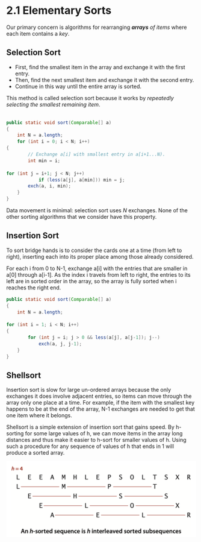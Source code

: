 # 2.1 Elementary Sorts

Our primary concern is algorithms for rearranging _**arrays** of items_ where each item contains a _key_.

## Selection Sort

* First, find the smallest item in the array and exchange it with the first entry.
* Then, find the next smallest item and exchange it with the second entry.
* Continue in this way until the entire array is sorted.

This method is called selection sort because it works by _repeatedly selecting the smallest remaining item_.

```java

public static void sort(Comparable[] a)
{ 
    int N = a.length; 
    for (int i = 0; i < N; i++) 
{ 
        // Exchange a[i] with smallest entry in a[i+1...N).
        int min = i; 
        
for (int j = i+1; j < N; j++)
            if (less(a[j], a[min])) min = j;
        exch(a, i, min);
    }
}
```

Data movement is minimal: selection sort uses _N_ exchanges. None of the other sorting algorithms that we consider have this property.

## Insertion Sort

To sort bridge hands is to consider the cards one at a time \(from left to right\), inserting each into its proper place among those already considered.

For each i from 0 to N-1, exchange a\[i\] with the entries that are smaller in a\[0\] through a\[i-1\]. As the index i travels from left to right, the entries to its left are in sorted order in the array, so the array is fully sorted when i reaches the right end.

```java
public static void sort(Comparable[] a)
{ 
    int N = a.length;
    
for (int i = 1; i < N; i++)
{ 
        for (int j = i; j > 0 && less(a[j], a[j-1]); j--)
            exch(a, j, j-1);
    }
}
```

## Shellsort

Insertion sort is slow for large un-ordered arrays because the only exchanges it does involve adjacent entries, so items can move through the array only one place at a time. For example, if the item with the smallest key happens to be at the end of the array, N-1 exchanges are needed to get that one item where it belongs.

Shellsort is a simple extension of insertion sort that gains speed. By h-sorting for some large values of h, we can move items in the array long distances and thus make it easier to h-sort for smaller values of h. Using such a procedure for any sequence of values of h that ends in 1 will produce a sorted array.

![](../../.gitbook/assets/image%20%288%29.png)

